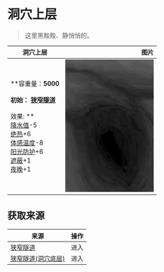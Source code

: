 # 洞穴上层  
> 这里黑黢黢、静悄悄的。  
  
  洞穴上层  |   图片   
 ----  |  ----:   
 **容重量：**5000<br><br>**初始：**	[狭窄隧道](NarrowTunnel.md)<br><br>** 效果: **<br>[降水值](RainValue.md)-5<br>[绝热](InsulationHeat.md)+6<br>[体感温度](TemperaturePerceived.md)-8<br>[阳光防护](SunProtection.md)+6<br>[遮蔽](Sheltered.md)+1<br>[夜晚](IsNight.md)+1  |  <img decoding="async" src="Sprite/NarrowTunnel.png" href="a.md" style="max-width:300px;max-height:300px;">   
  
## 获取来源  
来源  |  操作  
----  |  ----  
[狭窄隧道](DampChamberExit.md)  |  进入  
[狭窄隧道(洞穴底层)](NarrowTunnelEntrance.md)  |  进入  
